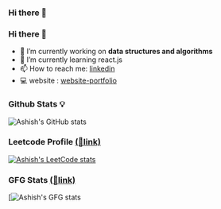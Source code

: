 ### Hi there 👋

<!--
**ashu1281/ashu1281** is a ✨ _special_ ✨ repository because its `README.md` (this file) appears on your GitHub profile.

Here are some ideas to get you started:

- 🔭 I’m currently working on ...
- 🌱 I’m currently learning ...
- 👯 I’m looking to collaborate on ...
- 🤔 I’m looking for help with ...
- 💬 Ask me about ...
- 📫 How to reach me: ...
- 😄 Pronouns: ...
- ⚡ Fun fact: ...
-->
### Hi there 👋


- 🔭 I’m currently working on **data structures and algorithms**
- 🌱 I’m currently learning react.js
- 📫 How to reach me: [linkedin](https://www.linkedin.com/in/ashishggaikwad/)
- 💻 website : [website-portfolio](https://ashishgaikwad.me)
### Github Stats 💡
![Ashish's GitHub stats](https://github-readme-stats.vercel.app/api?username=ashu1281&show_icons=true&theme=transparent)

### Leetcode Profile [(🔗link)](https://leetcode.com/ashishgaikwad/)


  [![Ashish's LeetCode stats](https://leetcode-stats-six.vercel.app/?username=ashishgaikwad&theme=dark)](https://github.com/KnlnKS/leetcode-stats)

### GFG Stats  [(🔗link)](https://leetcode.com/ashishgaikwad/)
 [![Ashish's GFG stats](https://gfgstats.onrender.com/?userName=gaikwadashish628)
